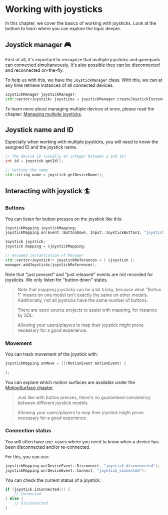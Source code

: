 # Working with joysticks

In this chapter, we cover the basics of working with joysticks.
Look at the bottom to learn where you can explore the topic deeper.

## Joystick manager 🎮

First of all, it's important to recognize that multiple joysticks and gamepads can
connected simultaneously. It's also possible they can be disconnected and reconnected
on-the-fly.

To help us with this, we have the ``JoystickManager`` class. With this, we can
at any time retrieve instances of all connected devices.

````c++
JoystickManager joystickManager;
std::vector<Joystick> joysticks = joystickManager.createJoystickInstances();
````

To learn more about managing multiple devices at once, please read the
chapter: [Managing multiple joysticks](../controls/multiple-joysticks.md).

## Joystick name and ID

Especially when working with multiple joysticks, you will need to know the
assigned ID and the joystick name.

````c++
// The device ID (usually an integer between 1 and 16)
int id = joystick.getId();

// Getting the name
std::string name = joystick.getDeviceName();
````

## Interacting with joystick 🏄

### Buttons

You can listen for button presses on the joystick like this:

````c++
JoystickMapping joystickMapping;
joystickMapping.on(Event::ButtonDown, Input::JoystickButton1, "joystick_one")

Joystick joystick;
joystick.mapping = &joystickMapping;

// Assumed instantiation of Manager
std::vector<Joystick*> joystickReferences = { &joystick };
manager.addJoysticks(joystickReferences);
````

Note that "just pressed" and "just released" events are not recorded
for joysticks. We only listen for "button down" states.

> Note that mapping joysticks can be a bit tricky, because what "Button 1" means
> on one model isn't exactly the same on other models. Additionally, not all joysticks
> have the same number of buttons.
>
> There are open source projects to assist with mapping, for instance by SDL.
>
> Allowing your users/players to map their joystick might prove necessary for a good experience.

### Movement

You can track movement of the joystick with:

````c++
joystickMapping.onMove = [](MotionEvent motionEvent) {
    
};
````

You can explore which motion surfaces are available under the [MotionSurface chapter](../misc/motion-surface.md).

> Just like with button presses, there's no guaranteed consistency between
> different joystick models.
>
> Allowing your users/players to map their joystick might prove necessary for a good experience.

### Connection status

You will often have use-cases where you need to know when a device has been disconnected
and/or re-connected.

For this, you can use:

````c++
joystickMapping.on(DeviceEvent::Disconnect, "joystick_disconnected");
joystickMapping.on(DeviceEvent::Connect, "joystick_connected");
````

You can check the current status of a joystick:

````c++
if (joystick.isConnected()) {
    // Connected
} else {
    // Disconnected
}
````